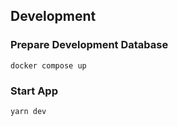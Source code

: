 ## Development

### Prepare Development Database

```
docker compose up
```

### Start App
```
yarn dev
```
